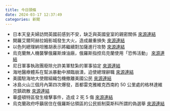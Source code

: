 ```yaml
---
title: 今日頭條
date: 2024-03-17 12:37:49
categories: 新聞            
---
```

- 日本天皇夫婦訪問英國前感到不安，缺乏與英國皇室的親密關係 [來源連結](https://www.japantimes.co.jp/news/2024/03/17/japan/imperial-couple-1998-london-visit-archives/)
- 開羅艾爾阿赫拉姆影城發生大火，造成嚴重損失 [來源連結](https://edition.cnn.com/2024/03/16/middleeast/egypt-al-ahram-movie-studio-cairo-fire-intl-hnk/index.html)
- 以色列總理納坦雅胡表示將繼續對加薩進行攻勢 [來源連結](https://www.theguardian.com/world/live/2024/mar/17/middle-east-crisis-live-israel-strikes-syria-military-gaza-latest)
- 烏克蘭無人機襲擊俄羅斯煉油廠，俄羅斯指控烏克蘭使用「恐怖活動」 [來源連結](https://www.theguardian.com/world/2024/mar/17/ukraine-war-briefing-russia-says-two-die-in-shelling-of-belgorod-saboteurs-target-putins-election)
- 尼日軍事執政團廢除允許美軍駐紮的軍事協定 [來源連結](https://www.theguardian.com/world/2024/mar/17/niger-junta-repudiates-deal-allowing-us-military-bases-on-its-soil)
- 海地醫療體系在幫派暴動中瀕臨崩潰，迫使總理辭職 [來源連結](https://www.theguardian.com/global-development/2024/mar/17/haiti-healthcare-system-collapse-gang-warfare)
- 美國駐海地大使館組織包機撤離美國公民 [來源連結](https://www.japantimes.co.jp/news/2024/03/17/world/us-haiti-evacuation/)
- 冰島火山三個月內第四次爆發，首都雷克雅維克西南約 50 公里處的格林達維克鎮疏散 [來源連結](https://www.npr.org/2024/03/17/1239004465/a-volcano-in-iceland-is-erupting-for-the-fourth-time-in-3-months)
- 華盛頓特區發生槍擊事件，造成 2 死 5 傷 [來源連結](https://edition.cnn.com/2024/03/17/us/washington-dc-shooting/index.html)
- 烏克蘭政府呼籲居住在俄羅斯佔領區的公民抵制莫斯科所謂的偽選舉 [來源連結](https://edition.cnn.com/2024/03/16/europe/ukraine-appeal-ignore-putin-pseudo-elections-intl-hnk/index.html)



